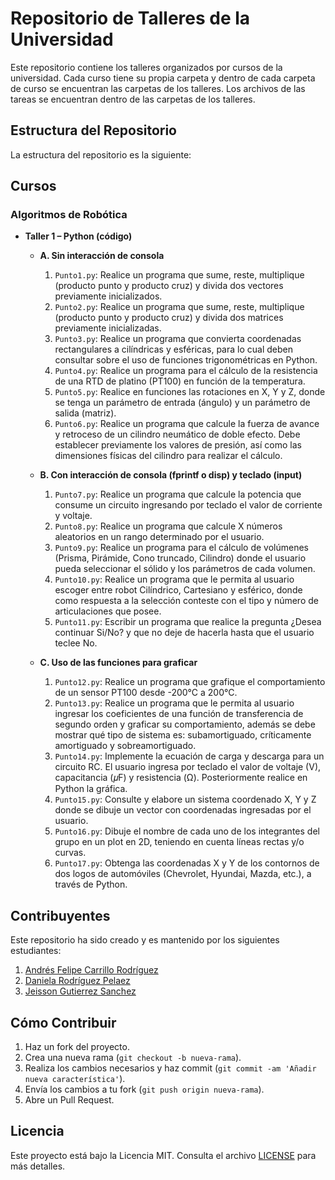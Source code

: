 # Repositorio de Talleres de la Universidad

Este repositorio contiene los talleres organizados por cursos de la universidad. Cada curso tiene su propia carpeta y dentro de cada carpeta de curso se encuentran las carpetas de los talleres. Los archivos de las tareas se encuentran dentro de las carpetas de los talleres.

## Estructura del Repositorio

La estructura del repositorio es la siguiente:


## Cursos

### Algoritmos de Robótica

- **Taller 1 – Python (código)**
  - **A. Sin interacción de consola**
    1. `Punto1.py`: Realice un programa que sume, reste, multiplique (producto punto y producto cruz) y divida dos vectores previamente inicializados.
    2. `Punto2.py`: Realice un programa que sume, reste, multiplique (producto punto y producto cruz) y divida dos matrices previamente inicializadas.
    3. `Punto3.py`: Realice un programa que convierta coordenadas rectangulares a cilíndricas y esféricas, para lo cual deben consultar sobre el uso de funciones trigonométricas en Python.
    4. `Punto4.py`: Realice un programa para el cálculo de la resistencia de una RTD de platino (PT100) en función de la temperatura.
    5. `Punto5.py`: Realice en funciones las rotaciones en X, Y y Z, donde se tenga un parámetro de entrada (ángulo) y un parámetro de salida (matriz).
    6. `Punto6.py`: Realice un programa que calcule la fuerza de avance y retroceso de un cilindro neumático de doble efecto. Debe establecer previamente los valores de presión, así como las dimensiones físicas del cilindro para realizar el cálculo.

  - **B. Con interacción de consola (fprintf o disp) y teclado (input)**
    1. `Punto7.py`: Realice un programa que calcule la potencia que consume un circuito ingresando por teclado el valor de corriente y voltaje.
    2. `Punto8.py`: Realice un programa que calcule X números aleatorios en un rango determinado por el usuario.
    3. `Punto9.py`: Realice un programa para el cálculo de volúmenes (Prisma, Pirámide, Cono truncado, Cilindro) donde el usuario pueda seleccionar el sólido y los parámetros de cada volumen.
    4. `Punto10.py`: Realice un programa que le permita al usuario escoger entre robot Cilíndrico, Cartesiano y esférico, donde como respuesta a la selección conteste con el tipo y número de articulaciones que posee.
    5. `Punto11.py`: Escribir un programa que realice la pregunta ¿Desea continuar Si/No? y que no deje de hacerla hasta que el usuario teclee No.

  - **C. Uso de las funciones para graficar**
    1. `Punto12.py`: Realice un programa que grafique el comportamiento de un sensor PT100 desde -200°C a 200°C.
    2. `Punto13.py`: Realice un programa que le permita al usuario ingresar los coeficientes de una función de transferencia de segundo orden y graficar su comportamiento, además se debe mostrar qué tipo de sistema es: subamortiguado, críticamente amortiguado y sobreamortiguado.
    3. `Punto14.py`: Implemente la ecuación de carga y descarga para un circuito RC. El usuario ingresa por teclado el valor de voltaje (V), capacitancia (𝜇F) y resistencia (Ω). Posteriormente realice en Python la gráfica.
    4. `Punto15.py`: Consulte y elabore un sistema coordenado X, Y y Z donde se dibuje un vector con coordenadas ingresadas por el usuario.
    5. `Punto16.py`: Dibuje el nombre de cada uno de los integrantes del grupo en un plot en 2D, teniendo en cuenta líneas rectas y/o curvas.
    6. `Punto17.py`: Obtenga las coordenadas X y Y de los contornos de dos logos de automóviles (Chevrolet, Hyundai, Mazda, etc.), a través de Python.


## Contribuyentes

Este repositorio ha sido creado y es mantenido por los siguientes estudiantes:

1. [Andrés Felipe Carrillo Rodríguez](mailto:andresf.carillor@ecci.edu.co)
2. [Daniela Rodríguez Pelaez](mailto:andresf.carillor@ecci.edu.co)
3. [Jeisson Gutierrez Sanchez](mailto:andresf.carillor@ecci.edu.co)

## Cómo Contribuir

1. Haz un fork del proyecto.
2. Crea una nueva rama (`git checkout -b nueva-rama`).
3. Realiza los cambios necesarios y haz commit (`git commit -am 'Añadir nueva característica'`).
4. Envía los cambios a tu fork (`git push origin nueva-rama`).
5. Abre un Pull Request.

## Licencia

Este proyecto está bajo la Licencia MIT. Consulta el archivo [LICENSE](LICENSE) para más detalles.
